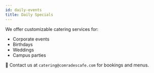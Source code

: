 ```yaml
---
id: daily-events
title: Daily Specials
---
```


We offer customizable catering services for:

- Corporate events
- Birthdays
- Weddings
- Campus parties

🎉 Contact us at `catering@comradescafe.com` for bookings and menus.
